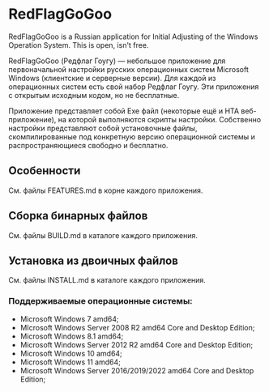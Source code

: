 # RedFlagGoGoo

RedFlagGoGoo is a Russian application for Initial Adjusting of the Windows Operation System. This is open, isn't free.

RedFlagGoGoo (Редфлаг Гоугу) — небольшое приложение для первоначальной настройки русских операционных систем Microsoft Windows (клиентские и серверные версии). Для каждой из операционных систем есть свой набор Редфлаг Гоугу. Эти приложения с открытым исходным кодом, но не бесплатные.

Приложение представляет собой Exe файл (некоторые ещё и HTA веб-приложение), на которой выполняются скрипты настройки. Собственно настройки представляют собой установочные файлы, скомпилированные под конкретную версию операционной системы и распространяющиеся свободно и бесплатно. 

## Особенности

См. файлы FEATURES.md в корне каждого приложения.

## Сборка бинарных файлов

См. файлы BUILD.md в каталоге каждого приложения.

## Установка из двоичных файлов

См. файлы INSTALL.md в каталоге каждого приложения.

### Поддерживаемые операционные системы:

- Microsoft Windows 7 amd64;
- MIcrosoft Windows Server 2008 R2 amd64 Core and Desktop Edition;
- Microsoft Windows 8.1 amd64;
- Microsoft Windows Server 2012 R2 amd64 Core and Desktop Edition;
- Microsoft Windows 10 amd64;
- Microsoft Windows 11 amd64;
- Microsoft Windows Server 2016/2019/2022 amd64 Core and Desktop Edition;
